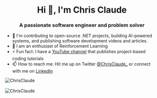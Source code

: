 <link rel="stylesheet" href="https://cdn.jsdelivr.net/gh/devicons/devicon@master/devicon.min.css">

<h1 align="center">Hi 👋, I'm Chris Claude</h1>
<h3 align="center">A passionate software engineer and problem solver</h3>

- 🔭 I'm contributing to open-source .NET projects, building AI-powered systems, and publishing software development videos and articles. 
- 🌱 I am an enthusiast of Reinforcement Learning
- ⚡ Fun fact: I have a [YouTube channel](https://www.youtube.com/@chrisclaude) that publishes project-based coding tutorials 
- 📫 How to reach me: Hit me up on Twitter [@ChrisClaude_](https://twitter.com/ChrisClaude_) or connect with me on [LinkedIn](https://www.linkedin.com/in/claude-de-tchambila-a720ba143/) 
<div>
  <img align="center" src="https://github-readme-stats.vercel.app/api?username=ChrisClaude&show_icons=true&theme=dark" alt="ChrisClaude" />
<div/>
<br />
  
<div>
  <img align="center" src="https://github-readme-stats.vercel.app/api/top-langs/?username=ChrisClaude&layout=compact&hide=html&theme=dark" alt="ChrisClaude" />
<div/>
<!--

Here are some ideas to get you started:

- 🔭 I’m currently working on ...
- 🌱 I’m currently learning ...
- 👯 I’m looking to collaborate on ...
- 🤔 I’m looking for help with ...
- 💬 Ask me about ...
- 📫 How to reach me: ...
- 😄 Pronouns: ...
- ⚡ Fun fact: ...
-->
